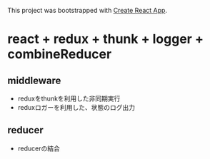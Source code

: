This project was bootstrapped with [Create React App](https://github.com/facebookincubator/create-react-app).

# react + redux + thunk + logger + combineReducer

## middleware
* reduxをthunkを利用した非同期実行
* reduxロガーを利用した、状態のログ出力

## reducer
* reducerの結合
